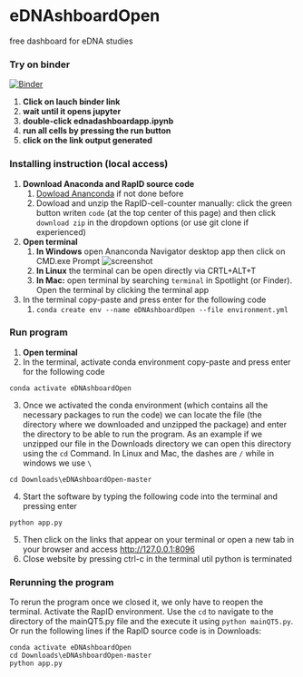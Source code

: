 # eDNAshboardOpen
free dashboard for eDNA studies


### Try on binder

[![Binder](https://mybinder.org/badge_logo.svg)](https://mybinder.org/v2/gh/sanchestm/eDNAshboardOpen/HEAD)
1. **Click on lauch binder link**
2. **wait until it opens jupyter**
3. **double-click ednadashboardapp.ipynb**
4. **run all cells by pressing the run button**
5. **click on the link output generated**

### Installing instruction (local access)

1. **Download Anaconda and RapID source code**
    1. [Dowload Ananconda](https://www.anaconda.com/products/individual) if not done before
    2. Dowload and unzip the RapID-cell-counter manually: click the green button writen `code` (at the top center of this page) and then click `download zip` in the dropdown options (or use git clone if experienced)
2. **Open terminal**
    1. **In Windows** open Ananconda Navigator desktop app then click on CMD.exe Prompt
![screenshot](https://github.com/sanchestm/RapID-cell-counter/blob/master/images/navigator.png)
    2. **In Linux** the terminal can be open directly via CRTL+ALT+T
    3. **In Mac:** open terminal by searching `terminal` in Spotlight (or Finder). Open the terminal by clicking the terminal app
3. In the terminal copy-paste and press enter for the following code
    1. `conda create env --name eDNAshboardOpen --file environment.yml`


### Run program

1. **Open terminal**
2. In the terminal, activate conda environment copy-paste and press enter for the following code
```
conda activate eDNAshboardOpen
```

3. Once we activated the conda environment (which contains all the necessary packages to run the code) we can locate the file (the directory where we downloaded and unzipped the package) and enter the directory to be able to run the program. As an example if we unzipped our file in the Downloads directory we can open this directory using the `cd` Command. In Linux and Mac, the dashes are `/` while in windows we use `\`
```
cd Downloads\eDNAshboardOpen-master
```

4. Start the software by typing the following code into the terminal and pressing enter
```
python app.py
```
5. Then click on the links that appear on your terminal or open a new tab in your browser and access http://127.0.0.1:8096
6. Close website by pressing ctrl-c in the terminal util python is terminated

### Rerunning the program

To rerun the program once we closed it, we only have to reopen the terminal. Activate the RapID environment. Use the `cd` to navigate to the directory of the mainQT5.py file and the execute it using `python mainQT5.py`. Or run the following lines if the RapID source code is in Downloads:
```
conda activate eDNAshboardOpen
cd Downloads\eDNAshboardOpen-master
python app.py
```
